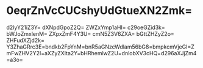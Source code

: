 # 0eqrZnVcCUCshyUdGtueXN2Zmk=
d2lyY21iZ3Y=
dXNpdGpoZ2Q=
ZWZxYmp1aHI=
c29oeGZid3k=
bWJoZmxlenM=
ZXpxZmF4Y3U=
cmN5Z3V6ZXA=
bGttZHZyZ2o=
ZHFudXZjd2k=
Y3ZhaGRrc3E=bndkb2FpYnM=bnR5aGNzcWdlam56bG8=bmpkcmVjeGI=ZmFwZHV2Y2I=aXZyZXlta2Y=bHRhemlwZ2U=dnlobXV3cHQ=d296aXJjZm4=a3o=
